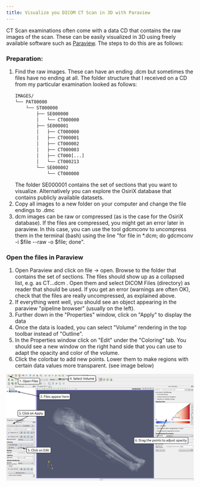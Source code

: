 ```yaml
---
title: Visualize you DICOM CT Scan in 3D with Paraview
---
```


CT Scan examinations often come with a data CD that contains the raw images of the scan.
These can be easily visualized in 3D using freely available software such as <a href="http://www.paraview.org/">Paraview</a>.
The steps to do this are as follows:


### Preparation:

1. Find the raw images.
   These can have an ending .dcm but sometimes the files have no ending at all.
   The folder structure that I received on a CD from my particular examination looked as follows:
   ```
   IMAGES/
   └── PAT00000
       └── ST000000
           ├── SE000000
           │   └── CT000000
           ├── SE000001
           │   ├── CT000000
           │   ├── CT000001
           │   ├── CT000002
           │   ├── CT000003
           │   ├── CT000[...]
           │   └── CT000213
           └── SE000002
               └── CT000000
   ```
   The folder SE000001 contains the set of sections that you want to visualize.
   Alternatively you can explore the OsiriX database that contains publicly available datasets.
2. Copy all images to a new folder on your computer and change the file endings to .dmc
3. dcm images can be raw or compressed (as is the case for the OsiriX database).
   If the files are compressed, you might get an error later in paraview.
   In this case, you can use the tool gdcmconv to uncompress them in the terminal (bash) using the line "for file in *.dcm; do gdcmconv -i $file --raw -o $file; done".

### Open the files in Paraview

1. Open Paraview and click on file -> open. Browse to the folder that contains the set of sections.
   The files should show up as a collapsed list, e.g. as CT...dcm .
   Open them and select DICOM Files (directory) as reader that should be used.
   If you get an error (warnings are often OK), check that the files are really uncompressed, as explained above.
2. If everything went well, you should see an object appearing in the paraview "pipeline browser" (usually on the left).
3. Further down in the "Properties" window, click on "Apply" to display the data
4. Once the data is loaded, you can select "Volume" rendering in the top toolbar instead of "Outline".
5. In the Properties window click on "Edit" under the "Coloring" tab. You should see a new window on the right hand side that you can use to adapt the opacity and color of the volume.
6. Click the colorbar to add new points. Lower them to make regions with certain data values more transparent. (see image below)

<img src="/images/posts/CTScan_labels.png"/>
